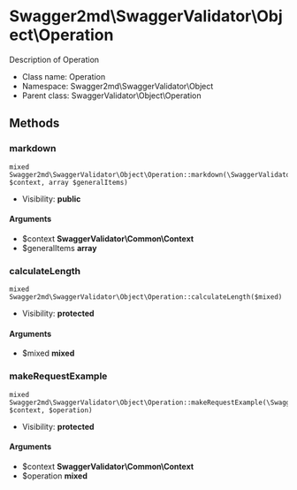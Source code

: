 Swagger2md\SwaggerValidator\Object\Operation
===============

Description of Operation




* Class name: Operation
* Namespace: Swagger2md\SwaggerValidator\Object
* Parent class: SwaggerValidator\Object\Operation







Methods
-------


### markdown

    mixed Swagger2md\SwaggerValidator\Object\Operation::markdown(\SwaggerValidator\Common\Context $context, array $generalItems)





* Visibility: **public**


#### Arguments
* $context **SwaggerValidator\Common\Context**
* $generalItems **array**



### calculateLength

    mixed Swagger2md\SwaggerValidator\Object\Operation::calculateLength($mixed)





* Visibility: **protected**


#### Arguments
* $mixed **mixed**



### makeRequestExample

    mixed Swagger2md\SwaggerValidator\Object\Operation::makeRequestExample(\SwaggerValidator\Common\Context $context, $operation)





* Visibility: **protected**


#### Arguments
* $context **SwaggerValidator\Common\Context**
* $operation **mixed**


